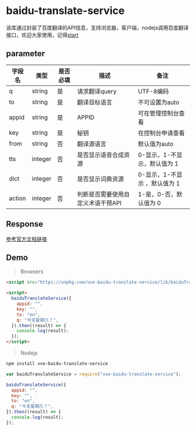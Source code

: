 # baidu-translate-service

该库通过封装了百度翻译的API信息，支持浏览器，客户端，nodejs调用百度翻译接口，欢迎大家使用，记得[start](https://github.com/vue-viewer-editor/vve-baidu-translate-service.git)

## parameter

字段名|	类型|	是否必填|	描述|	备注
------|------|------|------|------
q	|string|	是|	请求翻译query	|UTF-8编码
to	|string|	是|	翻译目标语言|	不可设置为auto
appid	|string|	是|	APPID|	可在管理控制台查看
key|	string|	是|	秘钥|	在控制台申请查看
from	|string|	否|	翻译源语言|	默认值为auto
tts|	integer	|否|	是否显示语音合成资源|	0-显示，1-不显示，默认值为 1
dict|	integer|	否|	是否显示词典资源|	0-显示，1-不显示 ，默认值为 1
action|	integer|	否	|判断是否需要使用自定义术语干预API|	1-是，0-否，默认值为 0

## Response

[参考官方文档链接](https://fanyi-api.baidu.com/product/113)


## Demo

>Browsers

```html
<script src="https://unpkg.com/vve-baidu-translate-service/lib/baiduTranslateService.js"></script>

<script>
  baiduTranslateService({
    appid: "",
    key: "",
    to: "en",
    q: "今天星期几？",
  }).then((result) => {
    console.log(result);
  });
</script>

```

>Nodejs

```bash
npm install vve-baidu-translate-service
```

```javascript
var baiduTranslateService = require("vve-baidu-translate-service");

baiduTranslateService({
  appid: "",
  key: "",
  to: "en",
  q: "今天星期几？",
}).then((result) => {
  console.log(result);
});

```

